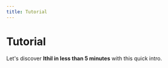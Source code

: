 ```yaml
---
title: Tutorial
---
```


# Tutorial
Let's discover **Ithil in less than 5 minutes** with this quick intro.
